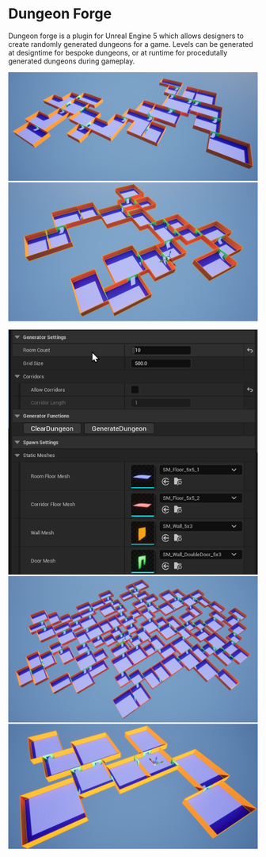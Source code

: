 ﻿# Dungeon Forge

Dungeon forge is a plugin for Unreal Engine 5 which allows designers to create randomly generated dungeons for a game. Levels can be generated at designtime for bespoke dungeons, or at runtime for procedutally generated dungeons during gameplay.

![exampleDungeonScreenshot3.png](Images/exampleDungeonScreenshot3.png)
![exampleDungeonScreenshot1.jpg](Images/exampleDungeonScreenshot1.jpg)

![DungeonGenSettings.png](Images/DungeonGenSettings.png)
![exampleDungeonScreenshot2.jpg](Images/exampleDungeonScreenshot2.jpg)
![exampleDungeonScreenshot.jpg](Images/exampleDungeonScreenshot.jpg)


